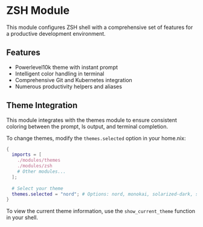 # ZSH Module

This module configures ZSH shell with a comprehensive set of features for a productive development environment.

## Features

- Powerlevel10k theme with instant prompt
- Intelligent color handling in terminal
- Comprehensive Git and Kubernetes integration
- Numerous productivity helpers and aliases

## Theme Integration

This module integrates with the themes module to ensure consistent coloring between the prompt, ls output, and terminal completion.

To change themes, modify the `themes.selected` option in your home.nix:

```nix
{
  imports = [
    ./modules/themes
    ./modules/zsh
    # Other modules...
  ];
  
  # Select your theme
  themes.selected = "nord"; # Options: nord, monokai, solarized-dark, solarized-light
}
```

To view the current theme information, use the `show_current_theme` function in your shell.
